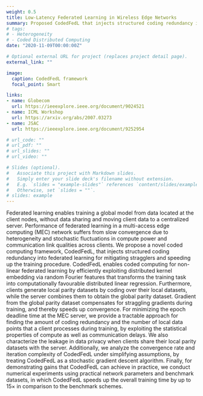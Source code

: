 ```yaml
---
weight: 0.5
title: Low-Latency Federated Learning in Wireless Edge Networks 
summary: Proposed CodedFedL that injects structured coding redundancy into non-linear federated learning for mitigating stragglers and speeding up training procedure in heterogeneous MEC networks. 
# tags:
# - Heterogeneity
# - Coded Distributed Computing
date: "2020-11-09T00:00:00Z"

# Optional external URL for project (replaces project detail page).
external_link: ""

image:
  caption: CodedFedL framework  
  focal_point: Smart

links:
- name: Globecom
  url: https://ieeexplore.ieee.org/document/9024521 
- name: ICML Workshop
  url: https://arxiv.org/abs/2007.03273 
- name: JSAC
  url: https://ieeexplore.ieee.org/document/9252954 

# url_code: ""
# url_pdf: ""
# url_slides: ""
# url_video: ""

# Slides (optional).
#   Associate this project with Markdown slides.
#   Simply enter your slide deck's filename without extension.
#   E.g. `slides = "example-slides"` references `content/slides/example-slides.md`.
#   Otherwise, set `slides = ""`.
# slides: example
---
```


Federated learning enables training a global model from data located at the client nodes, without data sharing and moving client data to a centralized server. Performance of federated learning in a multi-access edge computing (MEC) network suffers from slow convergence due to heterogeneity and stochastic fluctuations in compute power and communication link qualities across clients. We propose a novel coded computing framework, CodedFedL, that injects structured coding redundancy into federated learning for mitigating stragglers and speeding up the training procedure. CodedFedL enables coded computing for non-linear federated learning by efficiently exploiting distributed kernel embedding via random Fourier features that transforms the training task into computationally favourable distributed linear regression. Furthermore, clients generate local parity datasets by coding over their local datasets, while the server combines them to obtain the global parity dataset. Gradient from the global parity dataset compensates for straggling gradients during training, and thereby speeds up convergence. For minimizing the epoch deadline time at the MEC server, we provide a tractable approach for finding the amount of coding redundancy and the number of local data points that a client processes during training, by exploiting the statistical properties of compute as well as communication delays. We also characterize the leakage in data privacy when clients share their local parity datasets with the server. Additionally, we analyze the convergence rate and iteration complexity of CodedFedL under simplifying assumptions, by treating CodedFedL as a stochastic gradient descent algorithm. Finally, for demonstrating gains that CodedFedL can achieve in practice, we conduct numerical experiments using practical network parameters and benchmark datasets, in which CodedFedL speeds up the overall training time by up to 15× in comparison to the benchmark schemes.